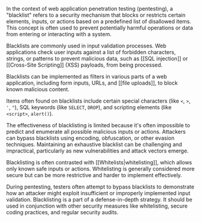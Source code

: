 In the context of web application penetration testing (pentesting), a "blacklist" refers to a security mechanism that blocks or restricts certain elements, inputs, or actions based on a predefined list of disallowed items. This concept is often used to prevent potentially harmful operations or data from entering or interacting with a system.

Blacklists are commonly used in input validation processes. Web applications check user inputs against a list of forbidden characters, strings, or patterns to prevent malicious data, such as [[SQL injection]] or [[Cross-Site Scripting]] (XSS) payloads, from being processed.

Blacklists can be implemented as filters in various parts of a web application, including form inputs, URLs, and [[file uploads]], to block known malicious content.

Items often found on blacklists include certain special characters (like `<`, `>`, `'`, `"`), SQL keywords (like `SELECT`, `DROP`), and scripting elements (like `<script>`, `alert()`).

The effectiveness of blacklisting is limited because it's often impossible to predict and enumerate all possible malicious inputs or actions. Attackers can bypass blacklists using encoding, obfuscation, or other evasion techniques. Maintaining an exhaustive blacklist can be challenging and impractical, particularly as new vulnerabilities and attack vectors emerge.

Blacklisting is often contrasted with [[Whitelists|whitelisting]], which allows only known safe inputs or actions. Whitelisting is generally considered more secure but can be more restrictive and harder to implement effectively.

During pentesting, testers often attempt to bypass blacklists to demonstrate how an attacker might exploit insufficient or improperly implemented input validation. Blacklisting is a part of a defense-in-depth strategy. It should be used in conjunction with other security measures like whitelisting, secure coding practices, and regular security audits.

